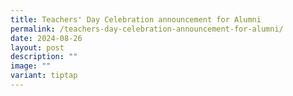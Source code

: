 ```yaml
---
title: Teachers' Day Celebration announcement for Alumni
permalink: /teachers-day-celebration-announcement-for-alumni/
date: 2024-08-26
layout: post
description: ""
image: ""
variant: tiptap
---
```

